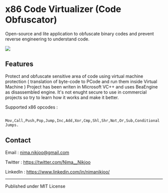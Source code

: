 # x86 Code Virtualizer (Code Obfuscator)

Open-source and lite application to obfuscate binary codes and prevent reverse engineering to understand code.

<a href="http://uupload.ir/" target="_blank"><img src="http://uupload.ir/files/o6bn_2020-09-03_012505.jpg" border="0" /></a>


Features
-------

Protect and obfuscate sensitive area of code using virtual machine protection ( translation of byte-code to PCode and run them inside Virtual Machine )
 Project has been writen in Microsoft VC++ and uses BeaEngine as disassembled engine. It's not enught secure to use in commercial projects so try to learn how it works and make it better.

Supported x86 opcodes :

		Mov,Call,Push,Pop,Jump,Inc,Add,Xor,Cmp,Shl,Shr,Not,Or,Sub,Conditional Jumps.


Contact
-------	

Email : nima.nikjoo@gmail.com

Twitter : https://twitter.com/Nima__Nikjoo

LinkedIn : https://www.linkedin.com/in/nimanikjoo/

___________________

Published under MIT License
